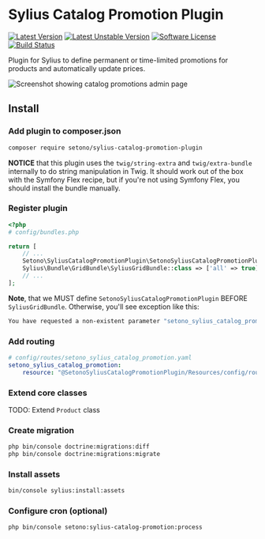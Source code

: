 # Sylius Catalog Promotion Plugin

[![Latest Version][ico-version]][link-packagist]
[![Latest Unstable Version][ico-unstable-version]][link-packagist]
[![Software License][ico-license]](LICENSE)
[![Build Status][ico-github-actions]][link-github-actions]

Plugin for Sylius to define permanent or time-limited promotions for products and automatically update prices.

![Screenshot showing catalog promotions admin page](docs/admin-create.png)

## Install

### Add plugin to composer.json

```bash
composer require setono/sylius-catalog-promotion-plugin
```

**NOTICE** that this plugin uses the `twig/string-extra` and `twig/extra-bundle` internally to do string manipulation in Twig.
It should work out of the box with the Symfony Flex recipe, but if you're not using Symfony Flex, you should install the bundle manually.

### Register plugin

```php
<?php
# config/bundles.php

return [
    // ...
    Setono\SyliusCatalogPromotionPlugin\SetonoSyliusCatalogPromotionPlugin::class => ['all' => true],
    Sylius\Bundle\GridBundle\SyliusGridBundle::class => ['all' => true],
    // ...
];

```

**Note**, that we MUST define `SetonoSyliusCatalogPromotionPlugin` BEFORE `SyliusGridBundle`.
Otherwise, you'll see exception like this:

```bash
You have requested a non-existent parameter "setono_sylius_catalog_promotion.model.promotion.class".  
```

### Add routing

```yaml
# config/routes/setono_sylius_catalog_promotion.yaml
setono_sylius_catalog_promotion:
    resource: "@SetonoSyliusCatalogPromotionPlugin/Resources/config/routes.yaml"
```

### Extend core classes

TODO: Extend `Product` class

### Create migration

```bash
php bin/console doctrine:migrations:diff
php bin/console doctrine:migrations:migrate
```

### Install assets

```bash
bin/console sylius:install:assets
```

### Configure cron (optional)

```bash
php bin/console setono:sylius-catalog-promotion:process
```

[ico-version]: https://poser.pugx.org/setono/sylius-catalog-promotion-plugin/v/stable
[ico-unstable-version]: https://poser.pugx.org/setono/sylius-catalog-promotion-plugin/v/unstable
[ico-license]: https://poser.pugx.org/setono/sylius-catalog-promotion-plugin/license
[ico-github-actions]: https://github.com/Setono/SyliusCatalogPromotionPlugin/workflows/build/badge.svg

[link-packagist]: https://packagist.org/packages/setono/sylius-catalog-promotion-plugin
[link-github-actions]: https://github.com/Setono/SyliusCatalogPromotionPlugin/actions

